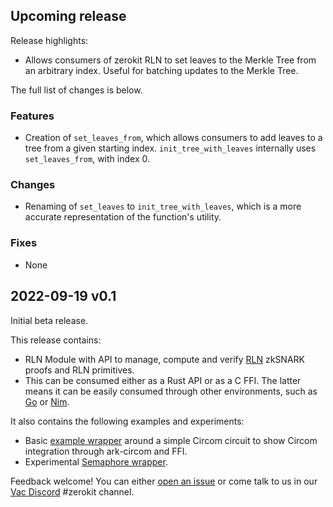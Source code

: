 ## Upcoming release

Release highlights:
- Allows consumers of zerokit RLN to set leaves to the Merkle Tree from an arbitrary index. Useful for batching updates to the Merkle Tree.

The full list of changes is below.

### Features
- Creation of `set_leaves_from`, which allows consumers to add leaves to a tree from a given starting index. `init_tree_with_leaves` internally uses `set_leaves_from`, with index 0.

### Changes
- Renaming of `set_leaves` to `init_tree_with_leaves`, which is a more accurate representation of the function's utility.

### Fixes
- None

## 2022-09-19 v0.1

Initial beta release.

This release contains:

- RLN Module with API to manage, compute and verify [RLN](https://rfc.vac.dev/spec/32/) zkSNARK proofs and RLN primitives.
- This can be consumed either as a Rust API or as a C FFI. The latter means it can be easily consumed through other environments, such as [Go](https://github.com/status-im/go-zerokit-rln/blob/master/rln/librln.h) or [Nim](https://github.com/status-im/nwaku/blob/4745c7872c69b5fd5c6ddab36df9c5c3d55f57c3/waku/v2/protocol/waku_rln_relay/waku_rln_relay_types.nim).

It also contains the following examples and experiments:

- Basic [example wrapper](https://github.com/vacp2p/zerokit/tree/master/multiplier) around a simple Circom circuit to show Circom integration through ark-circom and FFI.
- Experimental [Semaphore wrapper](https://github.com/vacp2p/zerokit/tree/master/semaphore).

Feedback welcome! You can either [open an issue](https://github.com/vacp2p/zerokit/issues) or come talk to us in our [Vac Discord](https://discord.gg/PQFdubGt6d) #zerokit channel.
